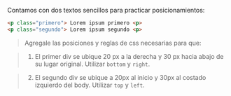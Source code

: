 Contamos con dos textos sencillos para practicar posicionamientos:

``` html
<p class="primero"> Lorem ipsum primero <p>
<p class="segundo"> Lorem ipsum segundo <p>
```
> Agregale las posiciones y reglas de css necesarias para que:

> 1. El primer div se ubique 20 px a la derecha y 30 px hacia abajo de su lugar original. Utilizar `bottom` y `right`.

> 2. El segundo div se ubique a 20px al inicio y 30px al costado izquierdo del body. Utilizar `top` y `left`.
